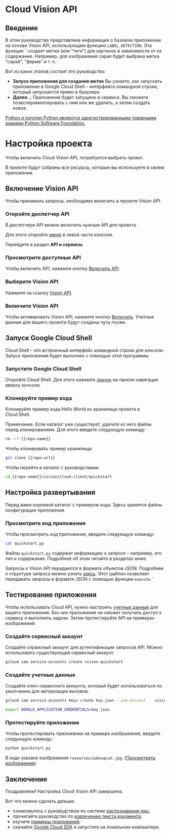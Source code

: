 # Cloud Vision API

<walkthrough-test-start-page url="/start?tutorial=python_vision_quickstart_v2"></walkthrough-test-start-page>

<walkthrough-tutorial-url url="https://cloud.google.com/vision/docs/label-tutorial"></walkthrough-tutorial-url>

<walkthrough-watcher-constant value="https://github.com/GoogleCloudPlatform/python-docs-samples.git" key="repo-url"></walkthrough-watcher-constant>

<walkthrough-watcher-constant value="python-docs-samples" key="repo-name"></walkthrough-watcher-constant>

<walkthrough-devshell-precreate></walkthrough-devshell-precreate>

## Введение

В этом руководстве представлена информация о базовом приложении на основе
Vision API, использующем функцию `LABEL_DETECTION`. Эта функция ``создает метки
(или "теги") для картинок в зависимости от их содержания. Например, для
изображения сарая будет выбрана метка "сарай", "ферма" и т. п.

Вот из каких этапов состоит это руководство:

*   **Запуск приложения для создания меток** Вы узнаете, как запускать
    приложение в Google Cloud Shell – интерфейсе командной строки, который
    запускается прямо в браузере.
*   **Далее…** Приложение будет запущено в сервисе. Вы сможете
    поэкспериментировать с ним или же удалить, а затем создать новое.

[Python и логотип Python являются зарегистрированными товарными знаками
Python Software Foundation.](walkthrough://footnote)

# Настройка проекта

Чтобы включить Cloud Vision API, потребуется выбрать проект.

В проекте будут собраны все ресурсы, которые вы используете в своем приложении.

<walkthrough-project-billing-setup></walkthrough-project-billing-setup>

## Включение Vision API

Чтобы принимать запросы, необходимо включить в проекте Vision API.

### Откройте диспетчер API

В диспетчере API можно включить нужные API для проекта.

Для этого откройте
[меню](walkthrough://spotlight-pointer?spotlightId=console-nav-menu) в левой
части консоли.

Перейдите в раздел **API и сервисы**.

<walkthrough-menu-navigation sectionid="API_SECTION"></walkthrough-menu-navigation>

### Просмотрите доступные API

Чтобы включить API, нажмите кнопку
[Включить API](walkthrough://spotlight-pointer?cssSelector=.p6n-action-bar-button).

### Выберите Vision API

Нажмите на ссылку [Vision API](walkthrough://spotlight-pointer?spotlightId=api-vision.googleapis.com).

### Включите Vision API

Чтобы активировать Vision API, нажмите кнопку [Включить](walkthrough://spotlight-pointer?spotlightId=api-enable-vision.googleapis.com).
Учетные данные для вашего проекта будут созданы чуть позже.

## Запуск Google Cloud Shell

Cloud Shell – это встроенный интерфейс командной строки для консоли. Запуск
приложения будет выполнен с помощью этой программы.

### Запустите Google Cloud Shell

Откройте Cloud Shell. Для этого нажмите
<walkthrough-cloud-shell-icon></walkthrough-cloud-shell-icon>
[значок](walkthrough://spotlight-pointer?spotlightId=devshell-activate-button)
на панели навигации вверху консоли.

### Клонируйте пример кода

Клонируйте пример кода Hello World из хранилища проекта в Cloud Shell.

Примечание. Если каталог уже существует, удалите из него файлы перед
клонированием. Для этого введите следующую команду:

```bash
rm -rf {{repo-name}}
```

Чтобы клонировать пример хранилища:

```bash
git clone {{repo-url}}
```

Чтобы перейти в каталог с руководствами:

```bash
cd {{repo-name}}/vision/cloud-client/quickstart
```

## Настройка развертывания

Перед вами корневой каталог с примером кода. Здесь хранятся файлы конфигурации
приложения.

### Просмотрите код приложения

Чтобы просмотреть код приложения, введите следующую команду:

```bash
cat quickstart.py
```

Файлы `quickstart.py` содержат информацию о запросе – например, его тип и
содержание. Подробнее об этом читайте в разделах ниже.

Запросы к Vision API передаются в формате объектов JSON. Подробнее о структуре
запроса можно узнать [здесь][vision-request-doc]. Этот шаблон позволяет
передавать запросы в формате JSON с помощью функции `execute`.``

## Тестирование приложения

Чтобы использовать Cloud API, нужно настроить [учетные данные][auth-doc] для
вашего приложения. Без них приложение не сможет получать доступ к сервису и
выполнять задачи. Затем протестируйте API на примерах изображений.

### Создайте сервисный аккаунт

Создайте сервисный аккаунт для аутентификации запросов API. Можно использовать
существующий сервисный аккаунт.

```bash
gcloud iam service-accounts create vision-quickstart
```

### Создайте учетные данные

Создайте ключ сервисного аккаунта, который будет использоваться по умолчанию для
авторизации вызовов.

```bash
gcloud iam service-accounts keys create key.json --iam-account    vision-quickstart@{{project-id}}.iam.gserviceaccount.com
```

```bash
export GOOGLE_APPLICATION_CREDENTIALS=key.json
```

<walkthrough-test-code-output text="created key"></walkthrough-test-code-output>

### Протестируйте приложение

Чтобы протестировать приложение на примере изображения, введите следующую
команду:

```bash
python quickstart.py
```

В коде указано изображение `resources/wakeupcat.jpg`. ([Просмотреть
изображение][cat-picture])

## Заключение

<walkthrough-conclusion-trophy></walkthrough-conclusion-trophy>

Поздравляем! Настройка Cloud Vision API завершена.

Вот что можно сделать дальше:

*   ознакомьтесь с руководством по системе [распознавания лиц][face-tutorial];
*   прочитайте руководство по [извлечению текста
    документа][document-text-tutorial];
*   изучите [примеры приложений][vision-samples];
*   скачайте [Google Cloud SDK][get-cloud-sdk] и запустите на локальном
    компьютере.

[auth-doc]: https://cloud.google.com/vision/docs/auth
[cat-picture]: https://raw.githubusercontent.com/GoogleCloudPlatform/python-docs-samples/master/vision/cloud-client/quickstart/resources/wakeupcat.jpg
[document-text-tutorial]: https://cloud.google.com/vision/docs/fulltext-annotations
[face-tutorial]: https://cloud.google.com/vision/docs/face-tutorial
[get-cloud-sdk]: https://cloud.google.com/sdk/
[vision-request-doc]: https://cloud.google.com/vision/reference/rest
[vision-samples]: https://cloud.google.com/vision/docs/samples
